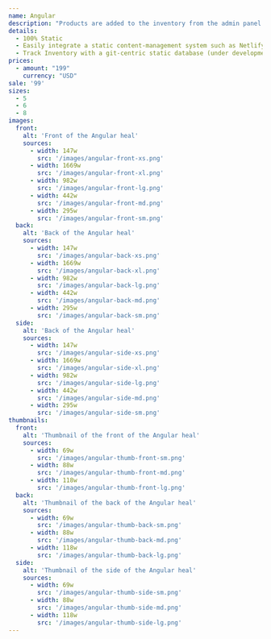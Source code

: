 ```yaml
---
name: Angular
description: "Products are added to the inventory from the admin panel. You can access this from the gocommerce.com/admin page. Check it out to learn more.\_"
details:
  - 100% Static
  - Easily integrate a static content-management system such as Netlify-CMS
  - Track Inventory with a git-centric static database (under development)
prices:
  - amount: "199"
    currency: "USD"
sale: '99'
sizes:
  - 5
  - 6
  - 8
images:
  front:
    alt: 'Front of the Angular heal'
    sources:
      - width: 147w
        src: '/images/angular-front-xs.png'
      - width: 1669w
        src: '/images/angular-front-xl.png'
      - width: 982w
        src: '/images/angular-front-lg.png'
      - width: 442w
        src: '/images/angular-front-md.png'
      - width: 295w
        src: '/images/angular-front-sm.png'
  back:
    alt: 'Back of the Angular heal'
    sources:
      - width: 147w
        src: '/images/angular-back-xs.png'
      - width: 1669w
        src: '/images/angular-back-xl.png'
      - width: 982w
        src: '/images/angular-back-lg.png'
      - width: 442w
        src: '/images/angular-back-md.png'
      - width: 295w
        src: '/images/angular-back-sm.png'
  side:
    alt: 'Back of the Angular heal'
    sources:
      - width: 147w
        src: '/images/angular-side-xs.png'
      - width: 1669w
        src: '/images/angular-side-xl.png'
      - width: 982w
        src: '/images/angular-side-lg.png'
      - width: 442w
        src: '/images/angular-side-md.png'
      - width: 295w
        src: '/images/angular-side-sm.png'
thumbnails:
  front:
    alt: 'Thumbnail of the front of the Angular heal'
    sources:
      - width: 69w
        src: '/images/angular-thumb-front-sm.png'
      - width: 88w
        src: '/images/angular-thumb-front-md.png'
      - width: 118w
        src: '/images/angular-thumb-front-lg.png'
  back:
    alt: 'Thumbnail of the back of the Angular heal'
    sources:
      - width: 69w
        src: '/images/angular-thumb-back-sm.png'
      - width: 88w
        src: '/images/angular-thumb-back-md.png'
      - width: 118w
        src: '/images/angular-thumb-back-lg.png'
  side:
    alt: 'Thumbnail of the side of the Angular heal'
    sources:
      - width: 69w
        src: '/images/angular-thumb-side-sm.png'
      - width: 88w
        src: '/images/angular-thumb-side-md.png'
      - width: 118w
        src: '/images/angular-thumb-side-lg.png'
---
```





